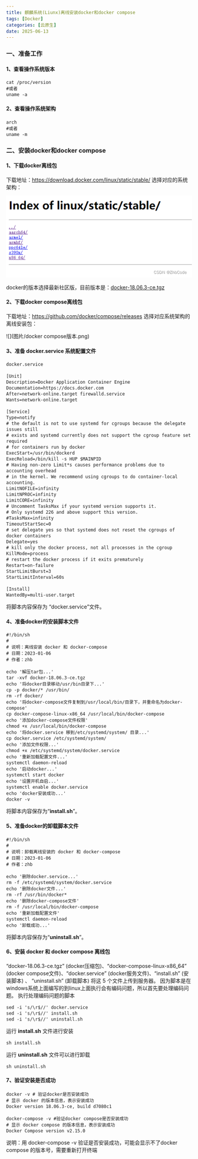 ```yaml
---
title: 麒麟系统(Liunx)离线安装docker和docker compose
tags: [Docker]
categories: [云原生]
date: 2025-06-13
---
```

### 一、准备工作

#### 1、查看操作系统版本

```
cat /proc/version
#或者
uname -a
```

#### 2、查看操作系统架构

```
arch
#或者
uname -m
```

### 二、安装docker和docker compose

#### 1、下载docker离线包

下载地址：https://download.docker.com/linux/static/stable/
选择对应的系统架构：

![](图片/docker版本.png)

docker的版本选择最新社区版，目前版本是：[docker-18.06.3-ce.tgz](https://download.docker.com/linux/static/stable/x86_64/docker-18.06.3-ce.tgz)

#### 2、下载docker compose离线包

下载地址：https://github.com/docker/compose/releases
选择对应系统架构的离线安装包：

![](图片/docker compose版本.png)

#### 3、准备 docker.service 系统配置文件

```
docker.service

[Unit]
Description=Docker Application Container Engine
Documentation=https://docs.docker.com
After=network-online.target firewalld.service
Wants=network-online.target

[Service]
Type=notify
# the default is not to use systemd for cgroups because the delegate issues still
# exists and systemd currently does not support the cgroup feature set required
# for containers run by docker
ExecStart=/usr/bin/dockerd
ExecReload=/bin/kill -s HUP $MAINPID
# Having non-zero Limit*s causes performance problems due to accounting overhead
# in the kernel. We recommend using cgroups to do container-local accounting.
LimitNOFILE=infinity
LimitNPROC=infinity
LimitCORE=infinity
# Uncomment TasksMax if your systemd version supports it.
# Only systemd 226 and above support this version.
#TasksMax=infinity
TimeoutStartSec=0
# set delegate yes so that systemd does not reset the cgroups of docker containers
Delegate=yes
# kill only the docker process, not all processes in the cgroup
KillMode=process
# restart the docker process if it exits prematurely
Restart=on-failure
StartLimitBurst=3
StartLimitInterval=60s

[Install]
WantedBy=multi-user.target
```

将脚本内容保存为 “docker.service”文件。

#### 4、准备docker的安装脚本文件

```
#!/bin/sh
# 
# 说明：离线安装 docker 和 docker-compose 
# 日期：2023-01-06
# 作者：zhb

echo '解压tar包...'
tar -xvf docker-18.06.3-ce.tgz
echo '将docker目录移动/usr/bin目录下...'
cp -p docker/* /usr/bin/
rm -rf docker/
echo '将docker-compose文件复制到/usr/local/bin/目录下，并重命名为docker-compose'
cp docker-compose-linux-x86_64 /usr/local/bin/docker-compose
echo '添加docker-compose文件权限'
chmod +x /usr/local/bin/docker-compose
echo '将docker.service 移到/etc/systemd/system/ 目录...'
cp docker.service /etc/systemd/system/
echo '添加文件权限...'
chmod +x /etc/systemd/system/docker.service
echo '重新加载配置文件...'
systemctl daemon-reload
echo '启动docker...'
systemctl start docker
echo '设置开机自启...'
systemctl enable docker.service
echo 'docker安装成功...'
docker -v
```

将脚本内容保存为“**install.sh**”。

#### 5、准备docker的卸载脚本文件

```
#!/bin/sh
# 
# 说明：卸载离线安装的 docker 和 docker-compose 
# 日期：2023-01-06
# 作者：zhb

echo '删除docker.service...'
rm -f /etc/systemd/system/docker.service
echo '删除docker文件...'
rm -rf /usr/bin/docker*
echo '删除docker-compose文件'
rm -f /usr/local/bin/docker-compose 
echo '重新加载配置文件'
systemctl daemon-reload
echo '卸载成功...'
```

将脚本内容保存为“**uninstall.sh**”。

#### 6、安装 docker 和 docker compose 离线包

“docker-18.06.3-ce.tgz” (docker压缩包)、“docker-compose-linux-x86_64” (docker compose文件)、“docker.service” (docker服务文件)、“install.sh” (安装脚本) 、 “uninstall.sh” (卸载脚本)
将这 5 个文件上传到服务器。
因为脚本是在windows系统上面编写的到linux上面执行会有编码问题，所以首先要处理编码问题。
执行处理编码问题的脚本

```
sed -i 's/\r$//' docker.service
sed -i 's/\r$//' install.sh
sed -i 's/\r$//' uninstall.sh
```

运行 **install.sh** 文件进行安装

```
sh install.sh
```

运行 **uninstall.sh** 文件可以进行卸载

```
sh uninstall.sh
```

#### 7、验证安装是否成功

```
docker -v # 验证docker是否安装成功
# 显示 docker 的版本信息，表示安装成功
Docker version 18.06.3-ce, build d7080c1

docker-compose -v #验证docker compose是否安装成功
# 显示 docker compose 的版本信息，表示安装成功
Docker Compose version v2.15.0
```

说明：用 docker-compose -v 验证是否安装成功，可能会显示不了docker compose 的版本号，需要重新打开终端